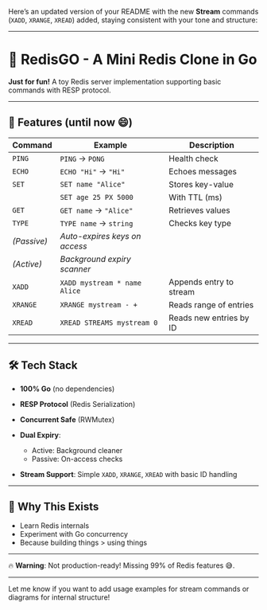 Here’s an updated version of your README with the new **Stream** commands (`XADD`, `XRANGE`, `XREAD`) added, staying consistent with your tone and structure:

---

# 🚀 RedisGO - A Mini Redis Clone in Go

**Just for fun!** A toy Redis server implementation supporting basic commands with RESP protocol.

---

## 🌟 Features (until now 😄)

| Command     | Example                       | Description             |
| ----------- | ----------------------------- | ----------------------- |
| `PING`      | `PING` → `PONG`               | Health check            |
| `ECHO`      | `ECHO "Hi"` → `"Hi"`          | Echoes messages         |
| `SET`       | `SET name "Alice"`            | Stores key-value        |
|             | `SET age 25 PX 5000`          | With TTL (ms)           |
| `GET`       | `GET name` → `"Alice"`        | Retrieves values        |
| `TYPE`      | `TYPE name` → `string`        | Checks key type         |
| *(Passive)* | *Auto-expires keys on access* |                         |
| *(Active)*  | *Background expiry scanner*   |                         |
| `XADD`      | `XADD mystream * name Alice`  | Appends entry to stream |
| `XRANGE`    | `XRANGE mystream - +`         | Reads range of entries  |
| `XREAD`     | `XREAD STREAMS mystream 0`    | Reads new entries by ID |

---

## 🛠️ Tech Stack

* **100% Go** (no dependencies)
* **RESP Protocol** (Redis Serialization)
* **Concurrent Safe** (RWMutex)
* **Dual Expiry**:

  * Active: Background cleaner
  * Passive: On-access checks
* **Stream Support**: Simple `XADD`, `XRANGE`, `XREAD` with basic ID handling

---

## 🎯 Why This Exists

* Learn Redis internals
* Experiment with Go concurrency
* Because building things > using things

---

🔥 **Warning**: Not production-ready! Missing 99% of Redis features 😅.

---

Let me know if you want to add usage examples for stream commands or diagrams for internal structure!
